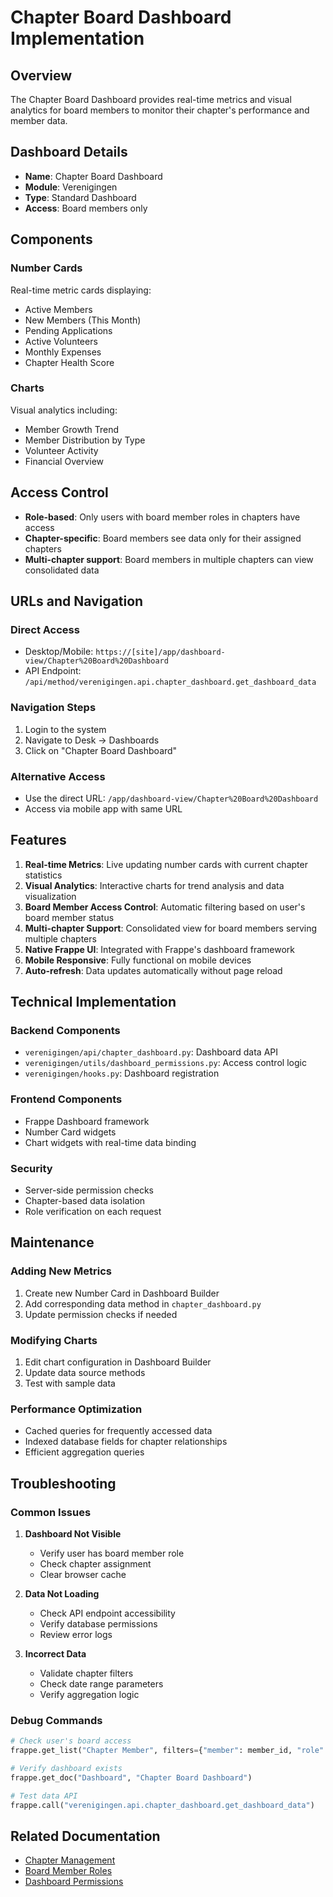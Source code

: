 # Chapter Board Dashboard Implementation

## Overview

The Chapter Board Dashboard provides real-time metrics and visual analytics for board members to monitor their chapter's performance and member data.

## Dashboard Details

- **Name**: Chapter Board Dashboard
- **Module**: Verenigingen
- **Type**: Standard Dashboard
- **Access**: Board members only

## Components

### Number Cards
Real-time metric cards displaying:
- Active Members
- New Members (This Month)
- Pending Applications
- Active Volunteers
- Monthly Expenses
- Chapter Health Score

### Charts
Visual analytics including:
- Member Growth Trend
- Member Distribution by Type
- Volunteer Activity
- Financial Overview

## Access Control

- **Role-based**: Only users with board member roles in chapters have access
- **Chapter-specific**: Board members see data only for their assigned chapters
- **Multi-chapter support**: Board members in multiple chapters can view consolidated data

## URLs and Navigation

### Direct Access
- Desktop/Mobile: `https://[site]/app/dashboard-view/Chapter%20Board%20Dashboard`
- API Endpoint: `/api/method/verenigingen.api.chapter_dashboard.get_dashboard_data`

### Navigation Steps
1. Login to the system
2. Navigate to Desk → Dashboards
3. Click on "Chapter Board Dashboard"

### Alternative Access
- Use the direct URL: `/app/dashboard-view/Chapter%20Board%20Dashboard`
- Access via mobile app with same URL

## Features

1. **Real-time Metrics**: Live updating number cards with current chapter statistics
2. **Visual Analytics**: Interactive charts for trend analysis and data visualization
3. **Board Member Access Control**: Automatic filtering based on user's board member status
4. **Multi-chapter Support**: Consolidated view for board members serving multiple chapters
5. **Native Frappe UI**: Integrated with Frappe's dashboard framework
6. **Mobile Responsive**: Fully functional on mobile devices
7. **Auto-refresh**: Data updates automatically without page reload

## Technical Implementation

### Backend Components
- `verenigingen/api/chapter_dashboard.py`: Dashboard data API
- `verenigingen/utils/dashboard_permissions.py`: Access control logic
- `verenigingen/hooks.py`: Dashboard registration

### Frontend Components
- Frappe Dashboard framework
- Number Card widgets
- Chart widgets with real-time data binding

### Security
- Server-side permission checks
- Chapter-based data isolation
- Role verification on each request

## Maintenance

### Adding New Metrics
1. Create new Number Card in Dashboard Builder
2. Add corresponding data method in `chapter_dashboard.py`
3. Update permission checks if needed

### Modifying Charts
1. Edit chart configuration in Dashboard Builder
2. Update data source methods
3. Test with sample data

### Performance Optimization
- Cached queries for frequently accessed data
- Indexed database fields for chapter relationships
- Efficient aggregation queries

## Troubleshooting

### Common Issues

1. **Dashboard Not Visible**
   - Verify user has board member role
   - Check chapter assignment
   - Clear browser cache

2. **Data Not Loading**
   - Check API endpoint accessibility
   - Verify database permissions
   - Review error logs

3. **Incorrect Data**
   - Validate chapter filters
   - Check date range parameters
   - Verify aggregation logic

### Debug Commands
```python
# Check user's board access
frappe.get_list("Chapter Member", filters={"member": member_id, "role": ["like", "%Board%"]})

# Verify dashboard exists
frappe.get_doc("Dashboard", "Chapter Board Dashboard")

# Test data API
frappe.call("verenigingen.api.chapter_dashboard.get_dashboard_data")
```

## Related Documentation
- [Chapter Management](../features/chapter_management.md)
- [Board Member Roles](../features/board_roles.md)
- [Dashboard Permissions](../security/dashboard_permissions.md)
